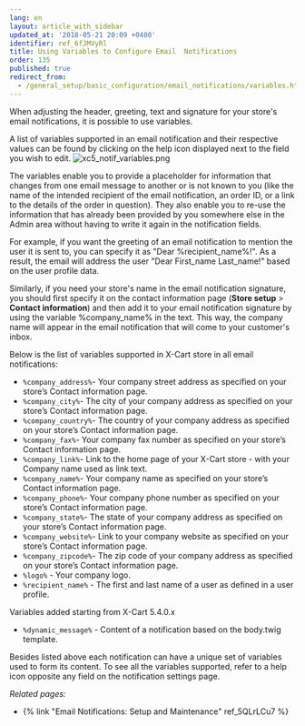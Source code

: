 ```yaml
---
lang: en
layout: article_with_sidebar
updated_at: '2018-05-21 20:09 +0400'
identifier: ref_6fJMVyRl
title: Using Variables to Configure Email  Notifications
order: 135
published: true
redirect_from:
  - /general_setup/basic_configuration/email_notifications/variables.html
---
```

When adjusting the header, greeting, text and signature for your store's email notifications, it is possible to use variables. 

A list of variables supported in an email notification and their respective values can be found by clicking on the help icon displayed next to the field you wish to edit.
![xc5_notif_variables.png]({{site.baseurl}}/attachments/ref_2W845gkS/xc5_notif_variables.png)

The variables enable you to provide a placeholder for information that changes from one email message to another or is not known to you (like the name of the intended recipient of the email notification, an order ID, or a link to the details of the order in question). They also enable you to re-use the information that has already been provided by you somewhere else in the Admin area without having to write it again in the notification fields. 

For example, if you want the greeting of an email notification to mention the user it is sent to, you can specify it as "Dear %recipient_name%!". As a result, the email will address the user "Dear First_name Last_name!" based on the user profile data.  

Similarly, if you need your store's name in the email notification signature, you should first specify it on the contact information page (**Store setup** > **Contact information**) and then add it to your email notification signature by using the variable %company_name% in the text. This way, the company name will appear in the email notification that will come to your customer's inbox. 

Below is the list of variables supported in X-Cart store in all email notifications:

   * ```%company_address%```- Your company street address as specified on your store’s Contact information page.
   * ```%company_city%```- The city of your company address as specified on your store’s Contact information page.
   * ```%company_country%```- The country of your company address as specified on your store’s Contact information page.
   * ```%company_fax%```- Your company fax number as specified on your store’s Contact information page.
   * ```%company_link%```- Link to the home page of your X-Cart store - with your Company name used as link text.
   * ```%company_name%```- Your company name as specified on your store’s Contact information page.
   * ```%company_phone%```- Your company phone number as specified on your store’s Contact information page.
   * ```%company_state%```- The state of your company address as specified on your store’s Contact information page.
   * ```%company_website%```- Link to your company website as specified on your store’s Contact information page.
   * ```%company_zipcode%```- The zip code of your company address as specified on your store’s Contact information page.
   * ```%logo%``` - Your company logo.
   * ```%recipient_name%``` - The first and last name of a user as defined in a user profile.
   
Variables added starting from X-Cart 5.4.0.x
   * ```%dynamic_message%``` - Content of a notification based on the body.twig template.
   
   Besides listed above each notification can have a unique set of variables used to form its content. To see all the variables supported, refer to a help icon opposite any field on the notification settings page.
  

_Related pages:_

   * {% link "Email Notifications: Setup and Maintenance" ref_5QLrLCu7 %}
